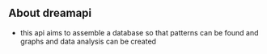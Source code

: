 ## About dreamapi
- this api aims to assemble a database so that patterns can be found and graphs and data analysis can be created